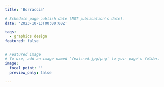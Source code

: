 ```yaml
---
title: 'Borraccia'

# Schedule page publish date (NOT publication's date).
date: '2023-10-13T00:00:00Z'

tags:
  - graphics design
featured: false


# Featured image
# To use, add an image named `featured.jpg/png` to your page's folder.
image:
  focal_point: ''
  preview_only: false

---
```




<!--more-->

